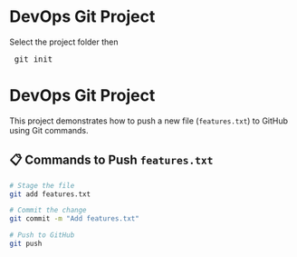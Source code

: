 # DevOps Git Project

Select the project folder
then 
<pre> git init </pre>


# DevOps Git Project

This project demonstrates how to push a new file (`features.txt`) to GitHub using Git commands.

## 📋 Commands to Push `features.txt`

```bash
# Stage the file
git add features.txt

# Commit the change
git commit -m "Add features.txt"

# Push to GitHub
git push



